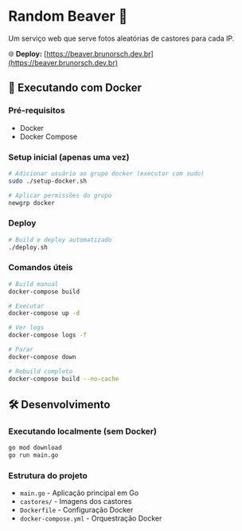 # Random Beaver 🦫

Um serviço web que serve fotos aleatórias de castores para cada IP.

🌐 **Deploy:** [https://beaver.brunorsch.dev.br](https://beaver.brunorsch.dev.br)

## 🚀 Executando com Docker

### Pré-requisitos
- Docker
- Docker Compose

### Setup inicial (apenas uma vez)
```bash
# Adicionar usuário ao grupo docker (executar com sudo)
sudo ./setup-docker.sh

# Aplicar permissões do grupo
newgrp docker
```

### Deploy
```bash
# Build e deploy automatizado
./deploy.sh
```

### Comandos úteis
```bash
# Build manual
docker-compose build

# Executar
docker-compose up -d

# Ver logs
docker-compose logs -f

# Parar
docker-compose down

# Rebuild completo
docker-compose build --no-cache
```

## 🛠️ Desenvolvimento

### Executando localmente (sem Docker)
```bash
go mod download
go run main.go
```

### Estrutura do projeto
- `main.go` - Aplicação principal em Go
- `castores/` - Imagens dos castores
- `Dockerfile` - Configuração Docker
- `docker-compose.yml` - Orquestração Docker

